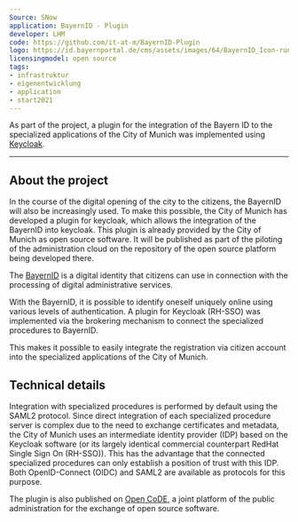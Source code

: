 ```yaml
---
Source: SNow
application: BayernID - Plugin
developer: LHM
code: https://github.com/it-at-m/BayernID-Plugin
logo: https://id.bayernportal.de/cms/assets/images/64/BayernID_Icon-rund.625c9ab7.svg
licensingmodel: open source
tags:
- infrastruktur
- eigenentwicklung
- application
- start2021
---
```


As part of the project, a plugin for the integration of the Bayern ID to the specialized applications of the City of Munich was implemented using [Keycloak](keycloak).

---

## About the project

In the course of the digital opening of the city to the citizens, the BayernID will also be increasingly used. To make this possible, the City of Munich has developed a plugin for keycloak, which allows the integration of the BayernID into keycloak. This plugin is already provided by the City of Munich as open source software. It will be published as part of the piloting of the administration cloud on the repository of the open source platform being developed there.

The [BayernID](https://id.bayernportal.de/de/) is a digital identity that citizens can use in connection with the processing of digital administrative services.

With the BayernID, it is possible to identify oneself uniquely online using various levels of authentication. A plugin for Keycloak (RH-SSO) was implemented via the brokering mechanism to connect the specialized procedures to BayernID.

This makes it possible to easily integrate the registration via citizen account into the specialized applications of the City of Munich.



## Technical details

Integration with specialized procedures is performed by default using the SAML2 protocol. Since direct integration of each specialized procedure server is complex due to the need to exchange certificates and metadata, the City of Munich uses an intermediate identity provider (IDP) based on the Keycloak software (or its largely identical commercial counterpart RedHat Single Sign On (RH-SSO)). This has the advantage that the connected specialized procedures can only establish a position of trust with this IDP. Both OpenID-Connect (OIDC) and SAML2 are available as protocols for this purpose.

The plugin is also published on [Open CoDE](https://gitlab.opencode.de/landeshauptstadt-muenchen/bayernid-plugin), a joint platform of the public administration for the exchange of open source software.

